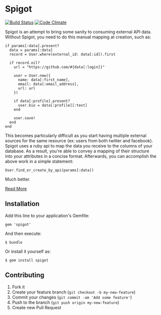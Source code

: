 # Spigot

[![Build Status](https://travis-ci.org/mwerner/spigot.png?branch=master)](https://travis-ci.org/mwerner/spigot)
[![Code Climate](https://codeclimate.com/github/mwerner/spigot.png)](https://codeclimate.com/github/mwerner/spigot)

Spigot is an attempt to bring some sanity to consuming external API data. Without Spigot, you need
to do this manual mapping at creation, such as:

    if params[:data].present?
      data = params[:data]
      record = User.where(external_id: data[:id]).first

      if record.nil?
        url = "https://github.com/#{data[:login]}"

        user = User.new({
          name: data[:first_name],
          email: data[:email_address],
          url: url
        })

        if data[:profile].present?
          user.bio = data[:profile][:text]
        end

        user.save!
      end
    end

This becomes particularly difficult as you start having multiple external sources for the same resource (ex: users from both twitter and facebook).
Spigot uses a ruby api to map the data you receive to the columns of your database. As a result, you're
able to convey a mapping of their structure into your attributes in a concise format. Afterwards, you can accomplish the above work in a simple statement:

    User.find_or_create_by_api(params[:data])

Much better.

[Read More](http://mwerner.github.io/spigot/)

## Installation

Add this line to your application's Gemfile:

    gem 'spigot'

And then execute:

    $ bundle

Or install it yourself as:

    $ gem install spigot

## Contributing

1. Fork it
2. Create your feature branch (`git checkout -b my-new-feature`)
3. Commit your changes (`git commit -am 'Add some feature'`)
4. Push to the branch (`git push origin my-new-feature`)
5. Create new Pull Request
